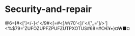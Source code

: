 # Security-and-repair
@6=[#&lt;[']&lt;/-]&lt;'&lt;/9#&lt;[=#&lt;]/#/70'&lt;]/'&lt;/['_=']/>']&lt;%$79='ZUFOZUPFZPUFZUTPXOTUS#68=#○€¥▪︎}¤₩■¤
